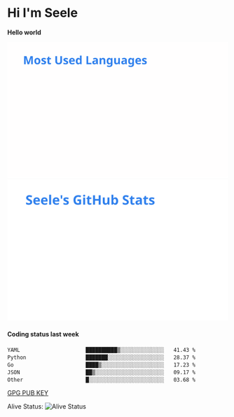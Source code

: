 <h1>Hi I'm Seele</h1>

<b>Hello world</b>

<img src='/assets/top-langs.svg' alt="Seele's github langs"> <img src='/assets/stats.svg' alt="Seele's github stats" >

<h4>Coding status last week </h4>

<!--START_SECTION:waka-->

```txt
YAML                     ██████████▒░░░░░░░░░░░░░░   41.43 %
Python                   ███████░░░░░░░░░░░░░░░░░░   28.37 %
Go                       ████▒░░░░░░░░░░░░░░░░░░░░   17.23 %
JSON                     ██▒░░░░░░░░░░░░░░░░░░░░░░   09.17 %
Other                    █░░░░░░░░░░░░░░░░░░░░░░░░   03.68 %
```

<!--END_SECTION:waka-->

[GPG PUB KEY](https://keys.openpgp.org/vks/v1/by-fingerprint/3FCE91BF5B9666B55B67213C4C57B7824A5B6680)

Alive Status: ![Alive Status](https://hc.dvd.moe/b/2/8b44cecc-1f43-4449-9b4b-9c7fd754673c.svg)
